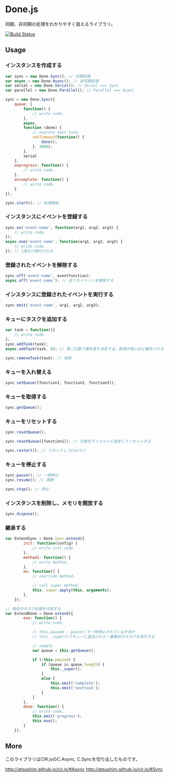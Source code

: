 # Done.js
同期、非同期の処理をわかりやすく扱えるライブラリ。


[![Build Status](https://travis-ci.org/AtsushiM/done.js.png?branch=master)](https://travis-ci.org/AtsushiM/done.js)


## Usage
### インスタンスを作成する
```javascript
var sync = new Done.Sync(); // 同期処理
var async = new Done.Async(); // 非同期処理
var serial = new Done.Serial(); // Serial === Sync
var parallel = new Done.Parallel(); // Parallel === Async

sync = new Done.Sync({
    queue: [
        function() {
            // write code.
        },
        async,
        function (done) {
            // execute next task.
            setTimeout(function() {
                done();
            }, 1000);
        },
        serial
    ],
    onprogress: function() {
        // write code.
    },
    oncomplete: function() {
        // wirte code.
    }
});

sync.start(); // 処理開始
```

### インスタンスにイベントを登録する
```javascript
sync.on('event-name', function(arg1, arg2, arg3) {
    // write code.
});
async.one('event-name', function(arg1, arg2, arg3) {
    // write code.
}); // 1度だけ実行される
```

### 登録されたイベントを解除する
```javascript
sync.off('event-name', eventfunction);
async.off('event-name'); // 全てのイベントを解除する
```

### インスタンスに登録されたイベントを実行する
```javascript
sync.emit('event-name', arg1, arg2, arg3);
```

### キューにタスクを追加する
```javascript
var task = function(){
    // write code.
};
sync.addTask(task);
async.addTask(task, 0); // 第二引数で優先度を決定する。数値が低いほど優先される

sync.removeTask(task); // 削除
```

### キューを入れ替える
```javascript
sync.setQueue([function1, function2, function3]);
```

### キューを取得する
```javascript
sync.getQueue();
```

### キューをリセットする
```javascript
sync.resetQueue();

sync.resetQueue([function1]); // 引数をデフォルトに設定してリセットする

sync.restart(); // リセットしてstart()
```

### キューを停止する
```javascript
sync.pause(); // 一時停止
sync.resume(); // 再開

sync.stop(); // 停止
```

### インスタンスを削除し、メモリを開放する
```javascript
sync.dispose();
```

### 継承する
```javascript
var ExtendSync = Done.Sync.extend({
        init: function(config) {
            // write init code.
        },
        method1: function() {
            // write method.
        },
        on: function() {
            // override method.

            // call super method.
            this._super.apply(this, arguments);
        },
    });

// 独自のタスク処理を作成する
var ExtendDone = Done.extend({
        exe: function() {
            // write code.

            // this.paused : pause()で一時停止されているか否か
            // this._super()でキューに追加された一番最初のタスクを実行する

            // sample
            var queue = this.getQueue();

            if (!this.paused) {
                if (queue && queue.length) {
                    this._super();
                }
                else {
                    this.emit('complete');
                    this.emit('nexttask');
                }
            }
        },
        done: function() {
            // write code.
            this.emit('progress');
            this.exe();
        }
    });
```

## More
このライブラリはCIR.jsのC.Async, C.Syncを切り出したものです。

http://atsushim.github.io/cir.js/#Async
http://atsushim.github.io/cir.js/#Sync
